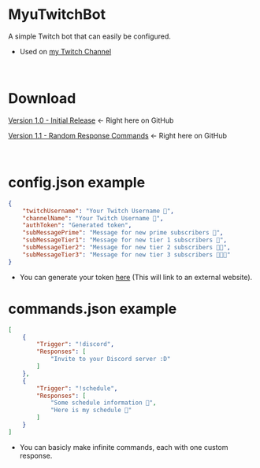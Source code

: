 # MyuTwitchBot
A simple Twitch bot that can easily be configured.

* Used on [my Twitch Channel](https://twitch.tv/subsilence_myu)

<br>

# Download
[Version 1.0 - Initial Release](https://github.com/mutedev/MyuTwitchBot/releases/tag/1.0) <- Right here on GitHub

[Version 1.1 - Random Response Commands](https://github.com/mutedev/MyuTwitchBot/releases/tag/1.1) <- Right here on GitHub

<br>

# config.json example
```json
{
    "twitchUsername": "Your Twitch Username 💜",
    "channelName": "Your Twitch Username 💜",
    "authToken": "Generated token",
    "subMessagePrime": "Message for new prime subscribers 🧡",
    "subMessageTier1": "Message for new tier 1 subscribers 💜",
    "subMessageTier2": "Message for new tier 2 subscribers 💜💜",
    "subMessageTier3": "Message for new tier 3 subscribers 💜💜💜"
}
```
* You can generate your token [here](https://twitchapps.com/tmi/) (This will link to an external website).

# commands.json example
```json
[
    {
        "Trigger": "!discord",
        "Responses": [ 
            "Invite to your Discord server :D"   
        ]
    },
    {
        "Trigger": "!schedule",
        "Responses": [ 
            "Some schedule information 📅",
            "Here is my schedule 📅"   
        ]
    }
]
```
* You can basicly make infinite commands, each with one custom response.

